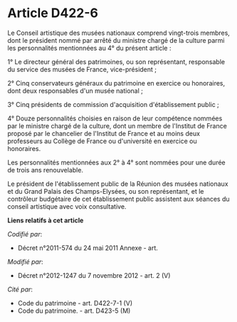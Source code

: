 # Article D422-6

Le Conseil artistique des musées nationaux comprend vingt-trois membres, dont le président nommé par arrêté du ministre
chargé de la culture parmi les personnalités mentionnées au 4° du présent article : 

1° Le directeur général des patrimoines, ou son représentant, responsable du service des musées de France, vice-président ; 

2° Cinq conservateurs généraux du patrimoine en exercice ou honoraires, dont deux responsables d'un musée national ; 

3° Cinq présidents de commission d'acquisition d'établissement public ; 

4° Douze personnalités choisies en raison de leur compétence nommées par le ministre chargé de la culture, dont un membre de
l'Institut de France proposé par le chancelier de l'Institut de France et au moins deux professeurs au Collège de France ou
d'université en exercice ou honoraires. 

Les personnalités mentionnées aux 2° à 4° sont nommées pour une durée de trois ans renouvelable. 

Le président de l'établissement public de la Réunion des musées nationaux et du Grand Palais des Champs-Elysées, ou son
représentant, et le        contrôleur budgétaire de cet établissement public assistent aux séances du conseil artistique avec
voix consultative.

**Liens relatifs à cet article**

_Codifié par_:

  - Décret n°2011-574 du 24 mai 2011 Annexe - art.

_Modifié par_:

  - Décret n°2012-1247 du 7 novembre 2012 - art. 2 (V)

_Cité par_:

  - Code du patrimoine - art. D422-7-1 (V)
  - Code du patrimoine. - art. D423-5 (M)
